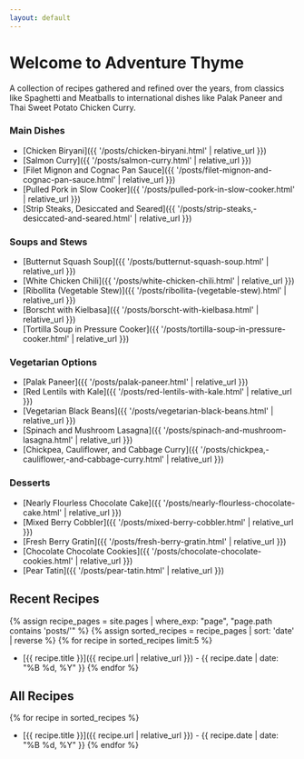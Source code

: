 ```yaml
---
layout: default
---
```


# Welcome to Adventure Thyme

A collection of recipes gathered and refined over the years, from classics like Spaghetti and Meatballs to international dishes like Palak Paneer and Thai Sweet Potato Chicken Curry.

### Main Dishes
* [Chicken Biryani]({{ '/posts/chicken-biryani.html' | relative_url }})
* [Salmon Curry]({{ '/posts/salmon-curry.html' | relative_url }})
* [Filet Mignon and Cognac Pan Sauce]({{ '/posts/filet-mignon-and-cognac-pan-sauce.html' | relative_url }})
* [Pulled Pork in Slow Cooker]({{ '/posts/pulled-pork-in-slow-cooker.html' | relative_url }})
* [Strip Steaks, Desiccated and Seared]({{ '/posts/strip-steaks,-desiccated-and-seared.html' | relative_url }})

### Soups and Stews
* [Butternut Squash Soup]({{ '/posts/butternut-squash-soup.html' | relative_url }})
* [White Chicken Chili]({{ '/posts/white-chicken-chili.html' | relative_url }})
* [Ribollita (Vegetable Stew)]({{ '/posts/ribollita-(vegetable-stew).html' | relative_url }})
* [Borscht with Kielbasa]({{ '/posts/borscht-with-kielbasa.html' | relative_url }})
* [Tortilla Soup in Pressure Cooker]({{ '/posts/tortilla-soup-in-pressure-cooker.html' | relative_url }})

### Vegetarian Options
* [Palak Paneer]({{ '/posts/palak-paneer.html' | relative_url }})
* [Red Lentils with Kale]({{ '/posts/red-lentils-with-kale.html' | relative_url }})
* [Vegetarian Black Beans]({{ '/posts/vegetarian-black-beans.html' | relative_url }})
* [Spinach and Mushroom Lasagna]({{ '/posts/spinach-and-mushroom-lasagna.html' | relative_url }})
* [Chickpea, Cauliflower, and Cabbage Curry]({{ '/posts/chickpea,-cauliflower,-and-cabbage-curry.html' | relative_url }})

### Desserts
* [Nearly Flourless Chocolate Cake]({{ '/posts/nearly-flourless-chocolate-cake.html' | relative_url }})
* [Mixed Berry Cobbler]({{ '/posts/mixed-berry-cobbler.html' | relative_url }})
* [Fresh Berry Gratin]({{ '/posts/fresh-berry-gratin.html' | relative_url }})
* [Chocolate Chocolate Cookies]({{ '/posts/chocolate-chocolate-cookies.html' | relative_url }})
* [Pear Tatin]({{ '/posts/pear-tatin.html' | relative_url }})


## Recent Recipes

{% assign recipe_pages = site.pages | where_exp: "page", "page.path contains 'posts/'" %}
{% assign sorted_recipes = recipe_pages | sort: 'date' | reverse %}
{% for recipe in sorted_recipes limit:5 %}
* [{{ recipe.title }}]({{ recipe.url | relative_url }}) - {{ recipe.date | date: "%B %d, %Y" }}
{% endfor %}

## All Recipes

{% for recipe in sorted_recipes %}
* [{{ recipe.title }}]({{ recipe.url | relative_url }}) - {{ recipe.date | date: "%B %d, %Y" }}
{% endfor %}